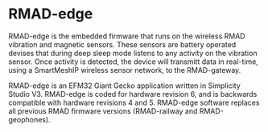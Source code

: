 # RMAD-edge
RMAD-edge is the embedded firmware that runs on the wireless RMAD vibration and magnetic sensors.  These sensors are battery operated devises that during deep sleep mode listens to any activity on the vibration sensor. Once activity is detected, the device will transmitt data in real-time, using a SmartMeshIP wireless sensor network, to the RMAD-gateway. 

RMAD-edge is an EFM32 Giant Gecko application written in Simplicity Studio V3. RMAD-edge is coded for hardware revision 6, and is backwards compatible with hardware revisions 4 and 5. RMAD-edge software replaces all previous RMAD firmware versions (RMAD-railway and RMAD-geophones).
